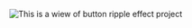 ![This is a wiew of button ripple effect project](https://celeness.github.io/Real-time_Char_Counter/)
